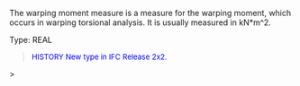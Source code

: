 ﻿The warping moment measure is a measure for the warping moment, which occurs in warping torsional analysis. It is usually measured in kN\*m\^2.

Type: REAL

> <font size="-1" color="#0000FF">HISTORY New type in IFC Release 2x2.
</font>
>